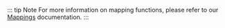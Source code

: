 ::: tip Note
For more information on mapping functions, please refer to our [Mappings](../../build/mapping/substrate.md) documentation.
:::
